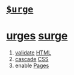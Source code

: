 
# [`$urge`](index.html)

# [urges](../../generate) [surge](https://webmural.com/surge)

1. [validate](https://validator.w3.org/#validate_by_input) [HTML](index.html)
1. [cascade](wall.css) [CSS](https://webmural.com/css)
1. enable [Pages](../../settings/pages)
